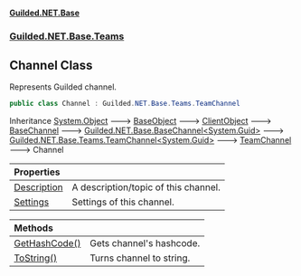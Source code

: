 #### [Guilded.NET.Base](Guilded_NET_Base.md 'Guilded.NET.Base')
### [Guilded.NET.Base.Teams](Guilded_NET_Base.md#Guilded_NET_Base_Teams 'Guilded.NET.Base.Teams')
## Channel Class
Represents Guilded channel.  
```csharp
public class Channel : Guilded.NET.Base.Teams.TeamChannel
```

Inheritance [System.Object](https://docs.microsoft.com/en-us/dotnet/api/System.Object 'System.Object') &#129106; [BaseObject](BaseObject.md 'Guilded.NET.Base.BaseObject') &#129106; [ClientObject](ClientObject.md 'Guilded.NET.Base.ClientObject') &#129106; [BaseChannel](BaseChannel.md 'Guilded.NET.Base.BaseChannel') &#129106; [Guilded.NET.Base.BaseChannel&lt;](BaseChannel_T_.md 'Guilded.NET.Base.BaseChannel&lt;T&gt;')[System.Guid](https://docs.microsoft.com/en-us/dotnet/api/System.Guid 'System.Guid')[&gt;](BaseChannel_T_.md 'Guilded.NET.Base.BaseChannel&lt;T&gt;') &#129106; [Guilded.NET.Base.Teams.TeamChannel&lt;](TeamChannel_T_.md 'Guilded.NET.Base.Teams.TeamChannel&lt;T&gt;')[System.Guid](https://docs.microsoft.com/en-us/dotnet/api/System.Guid 'System.Guid')[&gt;](TeamChannel_T_.md 'Guilded.NET.Base.Teams.TeamChannel&lt;T&gt;') &#129106; [TeamChannel](TeamChannel.md 'Guilded.NET.Base.Teams.TeamChannel') &#129106; Channel  

| Properties | |
| :--- | :--- |
| [Description](Channel_Description.md 'Guilded.NET.Base.Teams.Channel.Description') | A description/topic of this channel.<br/> |
| [Settings](Channel_Settings.md 'Guilded.NET.Base.Teams.Channel.Settings') | Settings of this channel.<br/> |

| Methods | |
| :--- | :--- |
| [GetHashCode()](Channel_GetHashCode().md 'Guilded.NET.Base.Teams.Channel.GetHashCode()') | Gets channel's hashcode.<br/> |
| [ToString()](Channel_ToString().md 'Guilded.NET.Base.Teams.Channel.ToString()') | Turns channel to string.<br/> |
